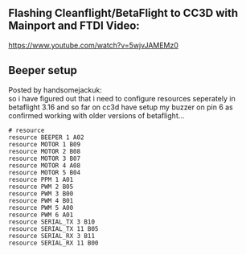 ## Flashing Cleanflight/BetaFlight to CC3D with Mainport and FTDI Video:   
https://www.youtube.com/watch?v=5wjvJAMEMz0  

## Beeper setup  
Posted by handsomejackuk:  
so i have figured out that i need to configure resources seperately in betaflight 3.16 and so far on cc3d have setup my buzzer on pin 6 as confirmed working with older versions of betaflight...

`# resource`  
`resource BEEPER 1 A02`  
`resource MOTOR 1 B09`  
`resource MOTOR 2 B08`  
`resource MOTOR 3 B07`  
`resource MOTOR 4 A08`  
`resource MOTOR 5 B04`  
`resource PPM 1 A01`  
`resource PWM 2 B05`  
`resource PWM 3 B00`  
`resource PWM 4 B01`  
`resource PWM 5 A00`  
`resource PWM 6 A01`  
`resource SERIAL_TX 3 B10`  
`resource SERIAL_TX 11 B05`  
`resource SERIAL_RX 3 B11`  
`resource SERIAL_RX 11 B00`  



